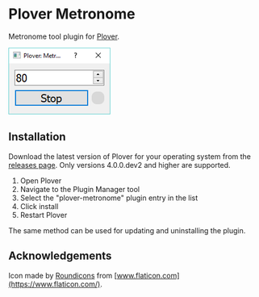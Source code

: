 # Plover Metronome

Metronome tool plugin for [Plover](https://github.com/openstenoproject/plover).

![Metronome Screenshot](/images/metronome_screenshot.png)

## Installation

Download the latest version of Plover for your operating system from the [releases page](https://github.com/openstenoproject/plover/releases). Only versions 4.0.0.dev2 and higher are supported.

1. Open Plover
2. Navigate to the Plugin Manager tool
3. Select the "plover-metronome" plugin entry in the list
4. Click install
5. Restart Plover

The same method can be used for updating and uninstalling the plugin.

## Acknowledgements

Icon made by [Roundicons](https://roundicons.com/) from [www.flaticon.com](https://www.flaticon.com/).
